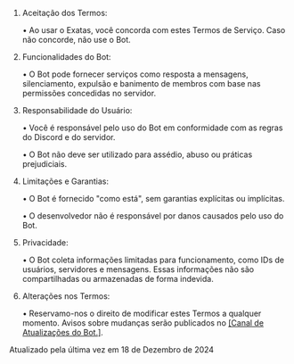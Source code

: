 1. Aceitação dos Termos:

	• Ao usar o Exatas, você concorda com estes Termos de Serviço. Caso não concorde, não use o Bot.

2. Funcionalidades do Bot:

	• O Bot pode fornecer serviços como resposta a mensagens, silenciamento, expulsão e banimento de membros com base nas permissões concedidas no servidor.

3. Responsabilidade do Usuário:

	• Você é responsável pelo uso do Bot em conformidade com as regras do Discord e do servidor.
	
 	• O Bot não deve ser utilizado para assédio, abuso ou práticas prejudiciais.

4. Limitações e Garantias:

	• O Bot é fornecido "como está", sem garantias explícitas ou implícitas.
	
 	• O desenvolvedor não é responsável por danos causados pelo uso do Bot.

5. Privacidade:
   
	• O Bot coleta informações limitadas para funcionamento, como IDs de usuários, servidores e mensagens. Essas informações não são compartilhadas ou armazenadas de forma indevida.

6. Alterações nos Termos:

	• Reservamo-nos o direito de modificar estes Termos a qualquer momento. Avisos sobre mudanças serão publicados no [[Canal de Atualizações do Bot.]](https://github.com/HunteRiseD/Exatas-Bot/blob/main/Updates.md).




Atualizado pela última vez em 18 de Dezembro de 2024
